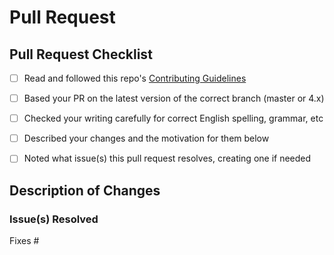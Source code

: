 # Pull Request

<!--- Before submitting your pull request, --->
<!--- please complete as much as possible of the following checklist: --->


## Pull Request Checklist

* [ ] Read and followed this repo's [Contributing Guidelines](https://github.com/spyder-ide/spyder-docs/blob/master/CONTRIBUTING.md)
* [ ] Based your PR on the latest version of the correct branch (master or 4.x)
* [ ] Checked your writing carefully for correct English spelling, grammar, etc
* [ ] Described your changes and the motivation for them below
* [ ] Noted what issue(s) this pull request resolves, creating one if needed


## Description of Changes

<!--- Describe what you've changed and why. --->




### Issue(s) Resolved

<!--- Pull requests should typically resolve at least one—preferably only one— --->
<!--- outstanding issue; create a new one if no relevant issue exists. --->
<!--- List the issue(s) below, in the form "Fixes #1234" . One per line. --->
<!--- However, smaller fixes, maintenance or trivial changes don't need one. --->

Fixes #


<!--- Thanks for your help making Spyder --->
<!--- and its documentation better for everyone! --->
